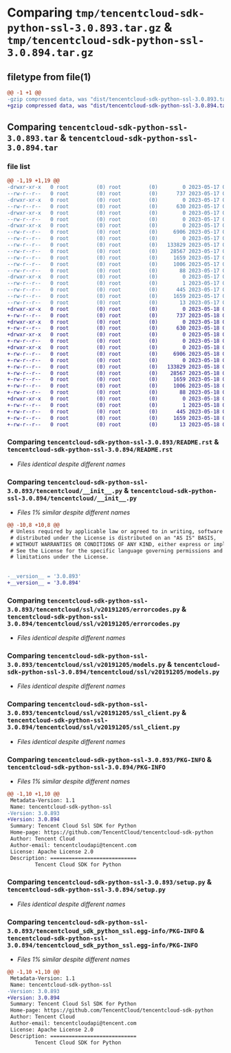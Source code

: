 # Comparing `tmp/tencentcloud-sdk-python-ssl-3.0.893.tar.gz` & `tmp/tencentcloud-sdk-python-ssl-3.0.894.tar.gz`

## filetype from file(1)

```diff
@@ -1 +1 @@
-gzip compressed data, was "dist/tencentcloud-sdk-python-ssl-3.0.893.tar", last modified: Wed May 17 03:39:31 2023, max compression
+gzip compressed data, was "dist/tencentcloud-sdk-python-ssl-3.0.894.tar", last modified: Thu May 18 00:35:52 2023, max compression
```

## Comparing `tencentcloud-sdk-python-ssl-3.0.893.tar` & `tencentcloud-sdk-python-ssl-3.0.894.tar`

### file list

```diff
@@ -1,19 +1,19 @@
-drwxr-xr-x   0 root         (0) root         (0)        0 2023-05-17 03:39:31.000000 tencentcloud-sdk-python-ssl-3.0.893/
--rw-r--r--   0 root         (0) root         (0)      737 2023-05-17 03:39:31.000000 tencentcloud-sdk-python-ssl-3.0.893/README.rst
-drwxr-xr-x   0 root         (0) root         (0)        0 2023-05-17 03:39:31.000000 tencentcloud-sdk-python-ssl-3.0.893/tencentcloud/
--rw-r--r--   0 root         (0) root         (0)      630 2023-05-17 03:39:31.000000 tencentcloud-sdk-python-ssl-3.0.893/tencentcloud/__init__.py
-drwxr-xr-x   0 root         (0) root         (0)        0 2023-05-17 03:39:31.000000 tencentcloud-sdk-python-ssl-3.0.893/tencentcloud/ssl/
--rw-r--r--   0 root         (0) root         (0)        0 2023-05-17 03:39:31.000000 tencentcloud-sdk-python-ssl-3.0.893/tencentcloud/ssl/__init__.py
-drwxr-xr-x   0 root         (0) root         (0)        0 2023-05-17 03:39:31.000000 tencentcloud-sdk-python-ssl-3.0.893/tencentcloud/ssl/v20191205/
--rw-r--r--   0 root         (0) root         (0)     6906 2023-05-17 03:39:31.000000 tencentcloud-sdk-python-ssl-3.0.893/tencentcloud/ssl/v20191205/errorcodes.py
--rw-r--r--   0 root         (0) root         (0)        0 2023-05-17 03:39:31.000000 tencentcloud-sdk-python-ssl-3.0.893/tencentcloud/ssl/v20191205/__init__.py
--rw-r--r--   0 root         (0) root         (0)   133829 2023-05-17 03:39:31.000000 tencentcloud-sdk-python-ssl-3.0.893/tencentcloud/ssl/v20191205/models.py
--rw-r--r--   0 root         (0) root         (0)    28567 2023-05-17 03:39:31.000000 tencentcloud-sdk-python-ssl-3.0.893/tencentcloud/ssl/v20191205/ssl_client.py
--rw-r--r--   0 root         (0) root         (0)     1659 2023-05-17 03:39:31.000000 tencentcloud-sdk-python-ssl-3.0.893/PKG-INFO
--rw-r--r--   0 root         (0) root         (0)     1006 2023-05-17 03:39:31.000000 tencentcloud-sdk-python-ssl-3.0.893/setup.py
--rw-r--r--   0 root         (0) root         (0)       88 2023-05-17 03:39:31.000000 tencentcloud-sdk-python-ssl-3.0.893/setup.cfg
-drwxr-xr-x   0 root         (0) root         (0)        0 2023-05-17 03:39:31.000000 tencentcloud-sdk-python-ssl-3.0.893/tencentcloud_sdk_python_ssl.egg-info/
--rw-r--r--   0 root         (0) root         (0)        1 2023-05-17 03:39:31.000000 tencentcloud-sdk-python-ssl-3.0.893/tencentcloud_sdk_python_ssl.egg-info/dependency_links.txt
--rw-r--r--   0 root         (0) root         (0)      445 2023-05-17 03:39:31.000000 tencentcloud-sdk-python-ssl-3.0.893/tencentcloud_sdk_python_ssl.egg-info/SOURCES.txt
--rw-r--r--   0 root         (0) root         (0)     1659 2023-05-17 03:39:31.000000 tencentcloud-sdk-python-ssl-3.0.893/tencentcloud_sdk_python_ssl.egg-info/PKG-INFO
--rw-r--r--   0 root         (0) root         (0)       13 2023-05-17 03:39:31.000000 tencentcloud-sdk-python-ssl-3.0.893/tencentcloud_sdk_python_ssl.egg-info/top_level.txt
+drwxr-xr-x   0 root         (0) root         (0)        0 2023-05-18 00:35:52.000000 tencentcloud-sdk-python-ssl-3.0.894/
+-rw-r--r--   0 root         (0) root         (0)      737 2023-05-18 00:35:52.000000 tencentcloud-sdk-python-ssl-3.0.894/README.rst
+drwxr-xr-x   0 root         (0) root         (0)        0 2023-05-18 00:35:52.000000 tencentcloud-sdk-python-ssl-3.0.894/tencentcloud/
+-rw-r--r--   0 root         (0) root         (0)      630 2023-05-18 00:35:52.000000 tencentcloud-sdk-python-ssl-3.0.894/tencentcloud/__init__.py
+drwxr-xr-x   0 root         (0) root         (0)        0 2023-05-18 00:35:52.000000 tencentcloud-sdk-python-ssl-3.0.894/tencentcloud/ssl/
+-rw-r--r--   0 root         (0) root         (0)        0 2023-05-18 00:35:52.000000 tencentcloud-sdk-python-ssl-3.0.894/tencentcloud/ssl/__init__.py
+drwxr-xr-x   0 root         (0) root         (0)        0 2023-05-18 00:35:52.000000 tencentcloud-sdk-python-ssl-3.0.894/tencentcloud/ssl/v20191205/
+-rw-r--r--   0 root         (0) root         (0)     6906 2023-05-18 00:35:52.000000 tencentcloud-sdk-python-ssl-3.0.894/tencentcloud/ssl/v20191205/errorcodes.py
+-rw-r--r--   0 root         (0) root         (0)        0 2023-05-18 00:35:52.000000 tencentcloud-sdk-python-ssl-3.0.894/tencentcloud/ssl/v20191205/__init__.py
+-rw-r--r--   0 root         (0) root         (0)   133829 2023-05-18 00:35:52.000000 tencentcloud-sdk-python-ssl-3.0.894/tencentcloud/ssl/v20191205/models.py
+-rw-r--r--   0 root         (0) root         (0)    28567 2023-05-18 00:35:52.000000 tencentcloud-sdk-python-ssl-3.0.894/tencentcloud/ssl/v20191205/ssl_client.py
+-rw-r--r--   0 root         (0) root         (0)     1659 2023-05-18 00:35:52.000000 tencentcloud-sdk-python-ssl-3.0.894/PKG-INFO
+-rw-r--r--   0 root         (0) root         (0)     1006 2023-05-18 00:35:52.000000 tencentcloud-sdk-python-ssl-3.0.894/setup.py
+-rw-r--r--   0 root         (0) root         (0)       88 2023-05-18 00:35:52.000000 tencentcloud-sdk-python-ssl-3.0.894/setup.cfg
+drwxr-xr-x   0 root         (0) root         (0)        0 2023-05-18 00:35:52.000000 tencentcloud-sdk-python-ssl-3.0.894/tencentcloud_sdk_python_ssl.egg-info/
+-rw-r--r--   0 root         (0) root         (0)        1 2023-05-18 00:35:52.000000 tencentcloud-sdk-python-ssl-3.0.894/tencentcloud_sdk_python_ssl.egg-info/dependency_links.txt
+-rw-r--r--   0 root         (0) root         (0)      445 2023-05-18 00:35:52.000000 tencentcloud-sdk-python-ssl-3.0.894/tencentcloud_sdk_python_ssl.egg-info/SOURCES.txt
+-rw-r--r--   0 root         (0) root         (0)     1659 2023-05-18 00:35:52.000000 tencentcloud-sdk-python-ssl-3.0.894/tencentcloud_sdk_python_ssl.egg-info/PKG-INFO
+-rw-r--r--   0 root         (0) root         (0)       13 2023-05-18 00:35:52.000000 tencentcloud-sdk-python-ssl-3.0.894/tencentcloud_sdk_python_ssl.egg-info/top_level.txt
```

### Comparing `tencentcloud-sdk-python-ssl-3.0.893/README.rst` & `tencentcloud-sdk-python-ssl-3.0.894/README.rst`

 * *Files identical despite different names*

### Comparing `tencentcloud-sdk-python-ssl-3.0.893/tencentcloud/__init__.py` & `tencentcloud-sdk-python-ssl-3.0.894/tencentcloud/__init__.py`

 * *Files 1% similar despite different names*

```diff
@@ -10,8 +10,8 @@
 # Unless required by applicable law or agreed to in writing, software
 # distributed under the License is distributed on an "AS IS" BASIS,
 # WITHOUT WARRANTIES OR CONDITIONS OF ANY KIND, either express or implied.
 # See the License for the specific language governing permissions and
 # limitations under the License.
 
 
-__version__ = '3.0.893'
+__version__ = '3.0.894'
```

### Comparing `tencentcloud-sdk-python-ssl-3.0.893/tencentcloud/ssl/v20191205/errorcodes.py` & `tencentcloud-sdk-python-ssl-3.0.894/tencentcloud/ssl/v20191205/errorcodes.py`

 * *Files identical despite different names*

### Comparing `tencentcloud-sdk-python-ssl-3.0.893/tencentcloud/ssl/v20191205/models.py` & `tencentcloud-sdk-python-ssl-3.0.894/tencentcloud/ssl/v20191205/models.py`

 * *Files identical despite different names*

### Comparing `tencentcloud-sdk-python-ssl-3.0.893/tencentcloud/ssl/v20191205/ssl_client.py` & `tencentcloud-sdk-python-ssl-3.0.894/tencentcloud/ssl/v20191205/ssl_client.py`

 * *Files identical despite different names*

### Comparing `tencentcloud-sdk-python-ssl-3.0.893/PKG-INFO` & `tencentcloud-sdk-python-ssl-3.0.894/PKG-INFO`

 * *Files 1% similar despite different names*

```diff
@@ -1,10 +1,10 @@
 Metadata-Version: 1.1
 Name: tencentcloud-sdk-python-ssl
-Version: 3.0.893
+Version: 3.0.894
 Summary: Tencent Cloud Ssl SDK for Python
 Home-page: https://github.com/TencentCloud/tencentcloud-sdk-python
 Author: Tencent Cloud
 Author-email: tencentcloudapi@tencent.com
 License: Apache License 2.0
 Description: ============================
         Tencent Cloud SDK for Python
```

### Comparing `tencentcloud-sdk-python-ssl-3.0.893/setup.py` & `tencentcloud-sdk-python-ssl-3.0.894/setup.py`

 * *Files identical despite different names*

### Comparing `tencentcloud-sdk-python-ssl-3.0.893/tencentcloud_sdk_python_ssl.egg-info/PKG-INFO` & `tencentcloud-sdk-python-ssl-3.0.894/tencentcloud_sdk_python_ssl.egg-info/PKG-INFO`

 * *Files 1% similar despite different names*

```diff
@@ -1,10 +1,10 @@
 Metadata-Version: 1.1
 Name: tencentcloud-sdk-python-ssl
-Version: 3.0.893
+Version: 3.0.894
 Summary: Tencent Cloud Ssl SDK for Python
 Home-page: https://github.com/TencentCloud/tencentcloud-sdk-python
 Author: Tencent Cloud
 Author-email: tencentcloudapi@tencent.com
 License: Apache License 2.0
 Description: ============================
         Tencent Cloud SDK for Python
```

